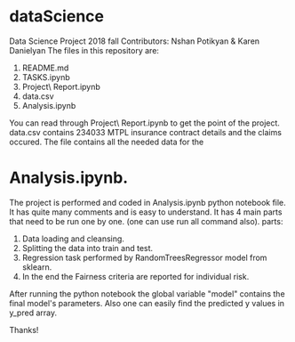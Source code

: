 # dataScience
Data Science Project 2018 fall
Contributors: Nshan Potikyan & Karen Danielyan
The files in this repository are:
1. README.md
2. TASKS.ipynb
3. Project\ Report.ipynb
4. data.csv
5. Analysis.ipynb

You can read through Project\ Report.ipynb to get the point of the project.
data.csv contains 234033 MTPL insurance contract details and the claims occured. The file contains all the needed data for the 

# Analysis.ipynb.
The project is performed and coded in Analysis.ipynb python notebook file. It has quite many comments and is easy to understand.
It has 4 main parts that need to be run one by one. (one can use run all command also).
parts: 
1) Data loading and cleansing.
2) Splitting the data into train and test.
3) Regression task performed by RandomTreesRegressor model from sklearn.
4) In the end the Fairness criteria are reported for individual risk.

After running the python notebook the global variable "model" contains the final model's parameters. Also one can easily find the predicted y values in y_pred array.

Thanks!
